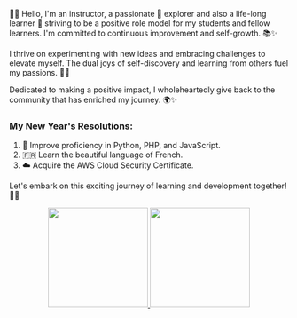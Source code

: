 👨‍🏫 Hello, I'm an instructor, a passionate 🚀 explorer and also a life-long learner 🌟 striving to be a positive role model for my students and fellow learners. I'm committed to continuous improvement and self-growth. 📚✨



I thrive on experimenting with new ideas and embracing challenges to elevate myself. The dual joys of self-discovery and learning from others fuel my passions. 🌱💡

Dedicated to making a positive impact, I wholeheartedly give back to the community that has enriched my journey. 🌍✨


### My New Year's Resolutions:

1. 🐍 Improve proficiency in Python, PHP, and JavaScript.
2. 🇫🇷  Learn the beautiful language of French.
3. ☁️ Acquire the AWS Cloud Security Certificate.

Let's embark on this exciting journey of learning and development together! 💪🚀

  

<div align="center">
  <a href="https://github.com/mr-Ucar">
  <img height="180em" src="https://github-readme-stats.vercel.app/api?username=mr-Ucar&show_icons=true&theme=dracula"/>
    
  <img height="180em" src="https://github-readme-stats.vercel.app/api/top-langs/?username=mr-Ucar&layout=compact&langs_count=8&theme=radical&cache_seconds=1600"/>

